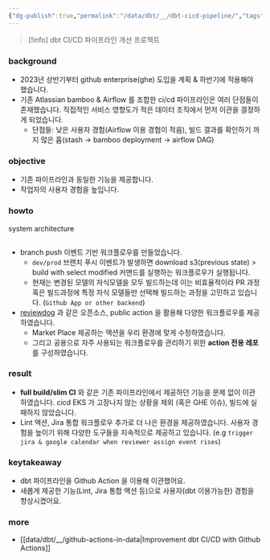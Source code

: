 ```yaml
---
{"dg-publish":true,"permalink":"/data/dbt/__/dbt-cicd-pipeline/","tags":["dbt","cicd"],"dgShowBacklinks":true,"dgShowLocalGraph":true,"dgEnableSearch":true,"dgLinkPreview":true,"dgShowTags":true,"noteIcon":"","created":"2024-06-30T00:39:32.597+09:00"}
---
```




> [!info]
> dbt CI/CD 파이프라인 개선 프로젝트


### background
- 2023년 상반기부터 github enterprise(ghe) 도입을 계획 & 하반기에 적용해야 했습니다.
- 기존 Atlassian bamboo & Airflow 를 조합한 ci/cd 파이프라인은 여러 단점들이 존재했습니다. 직접적인 서비스 영향도가 적은 데이터 조직에서 먼저 이관을 결정하게 되었습니다.
	- 단점들: 낮은 사용자 경험(Airflow 이용 경험이 적음), 빌드 결과를 확인하기 까지 많은 홉(stash -> bamboo deployment -> airflow DAG)


### objective
- 기존 파이프라인과 동일한 기능을 제공합니다.
- 작업자의 사용자 경험을 높입니다.


### howto
system architecture
```mermaid

```
- branch push 이벤트 기반 워크플로우를 만들었습니다.
	- `dev/prod` 브랜치 푸시 이벤트가 발생하면 download s3(previous state) > build with select modified 커맨드를 실행하는 워크플로우가 실행됩니다.
	- 현재는 변경된 모델의 자식모델을 모두 빌드하는데 이는 비효율적이라 PR 과정 혹은 빌드과정에 특정 자식 모델들만 선택해 빌드하는 과정을 고민하고 있습니다. (`Github App or other backend`)
- [reviewdog](https://github.com/reviewdog/reviewdog) 과 같은 오픈소스, public action 을 활용해 다양한 워크플로우를 제공하였습니다.
	- Market Place 제공하는 액션을 우리 환경에 맞게 수정하였습니다.
	- 그리고 공용으로 자주 사용되는 워크플로우를 관리하기 위한 **action 전용 레포**를 구성하였습니다.


### result
- **full build/slim CI** 와 같은 기존 파이프라인에서 제공하던 기능을 문제 없이 이관하였습니다. cicd EKS 가 고장나지 않는 상황을 제외 (혹은 GHE 이슈), 빌드에 실패하지 않았습니다.
- Lint 액션, Jira 통합 워크플로우 추가로 더 나은 환경을 제공하였습니다. 사용자 경험을 높이기 위해 다양한 도구들을 지속적으로 제공하고 있습니다. (e.g `trigger jira & google calendar when reviewer assign event rises`)


### keytakeaway

- dbt 파이프라인을 Github Action 을 이용해 이관했어요.
- 새롭게 제공한 기능(Lint, Jira 통합 액션 등)으로 사용자(dbt 이용가능한) 경험을 향상시켰어요.


### more
- [[data/dbt/__/github-actions-in-data\|Improvement dbt CI/CD with Github Actions]]
